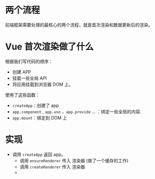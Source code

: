 # 两个流程

前端框架需要处理的最核心的两个流程，就是首次渲染和数据更新后的渲染。

# Vue 首次渲染做了什么

根据我们写代码的顺序：

- 创建 APP
- 挂载一些全局 API
- 将应用挂载到浏览器 DOM 上。

使用了这些函数：

- `createApp`：创建了 app
- `app.component` , `app.use` ，`app.provide` ... ：绑定一些全局的内容.
- `app.mount`：绑定到 DOM 上

# 实现
- 调用 `createApp` 返回 app。
  - 调用 `ensureRenderer` 传入 渲染器 (做了一个缓存的工作)
  - 调用 `createRenderer` 传入 渲染器
  - 